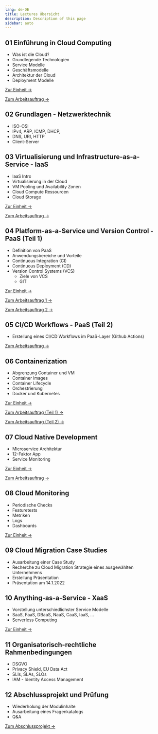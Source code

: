 ```yaml
---
lang: de-DE
title: Lectures Übersicht
description: Description of this page
sidebar: auto
---
```


## 01 Einführung in Cloud Computing

- Was ist die Cloud?
- Grundlegende Technologien
- Service Modelle
- Geschäftsmodelle
- Architektur der Cloud
- Deployment Modelle

[Zur Einheit ->](/lectures/01-cloud-intro/01-cloud-intro)

[Zum Arbeitsauftrag ->](/exercises/01-cloud-intro/01-cloud-intro)


## 02 Grundlagen - Netzwerktechnik

- ISO-OSI
- IPv4, ARP, ICMP, DHCP,
- DNS, URI, HTTP
- Client-Server

<!--
[Zum Arbeitsauftrag ->](/exercises/02-openstack/02-openstack-install)

-->
## 03 Virtualisierung und Infrastructure-as-a-Service - IaaS

- IaaS Intro
- Virtualisierung in der Cloud
- VM Pooling und Availability Zonen
- Cloud Compute Ressourcen
- Cloud Storage

[Zur Einheit ->](/lectures/03-iaas/03-iaas)

[Zum Arbeitsauftrag ->](/exercises/02-openstack/02-openstack-devstack-install)


## 04 Platform-as-a-Service und Version Control - PaaS (Teil 1)

- Definition von PaaS
- Anwendungsbereiche und Vorteile
- Continuous Integration (CI)
- Continuous Deployment (CD)
- Version Control Systems (VCS)
  - Ziele von VCS
  - GIT

[Zur Einheit ->](/lectures/05-paas/05-paas)

[Zum Arbeitsauftrag 1 ->](/exercises/04-git/04-git)

[Zum Arbeitsauftrag 2 ->](/exercises/04-git/04-git2)


## 05 CI/CD Workflows - PaaS (Teil 2)

- Erstellung eines CI/CD Workflows im PaaS-Layer (Github Actions)


[Zum Arbeitsauftrag ->](/exercises/05-cicd/05-cicd)


## 06 Containerization

- Abgrenzung Container und VM
- Container Images
- Container Lifecycle
- Orchestrierung
- Docker und Kubernetes


[Zur Einheit ->](/lectures/06-containerization/06-containerization)

[Zum Arbeitsauftrag (Teil 1) ->](/exercises/06-containerization/06-containerization)

[Zum Arbeitsauftrag (Teil 2) ->](/exercises/06-docker/06-docker)


## 07 Cloud Native Development
- Microservice Architektur
- 12-Faktor App
- Service Monitoring


[Zur Einheit ->](/lectures/07-cloud-native/07-cloud-native)

[Zum Arbeitsauftrag ->](/exercises/07-docker-compose/07-docker-compose)


## 08 Cloud Monitoring

- Periodische Checks
- Featuretests
- Metriken
- Logs
- Dashboards

[Zur Einheit ->](/lectures/08-monitoring/08-monitoring)

<!--
[Zum Arbeitsauftrag ->](/exercises/08-monitoring/08-monitoring)
-->
<!--
## 09 Security

* Symmetric Cryptography
* Hashes/MACs
* Asymmetric Cryptography
* Authentication
* Key Distribution
* X.509 Certificates
-->

## 09 Cloud Migration Case Studies

* Ausarbeitung einer Case Study
* Recherche zu Cloud Migration Strategie eines ausgewählten Unternehmens
* Erstellung Präsentation
* Präsentation am 14.1.2022

<!--
[Zum Arbeitsauftrag ->](/exercises/09-casestudy/09-casestudy)
-->

## 10 Anything-as-a-Service - XaaS

- Vorstellung unterschiedlichster Service Modelle
- SaaS, FaaS, DBaaS, NaaS, CaaS, IaaS, ...
- Serverless Computing

[Zur Einheit ->](/lectures/09-xaas/09-xaas)

## 11 Organisatorisch-rechtliche Rahmenbedingungen
- DSGVO
- Privacy Shield, EU Data Act
- SLIs, SLAs, SLOs
- IAM - Identity Access Management

<!--
[Zur Einheit ->](/lectures/10-legal/10-legal)
  -->

## 12 Abschlussprojekt und Prüfung
- Wiederholung der Modulinhalte
- Ausarbeitung eines Fragenkatalogs
- Q&A

[Zum Abschlussprojekt ->](/exercises/12-exam/12-exam)
